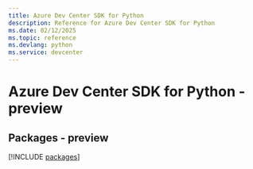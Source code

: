 ```yaml
---
title: Azure Dev Center SDK for Python
description: Reference for Azure Dev Center SDK for Python
ms.date: 02/12/2025
ms.topic: reference
ms.devlang: python
ms.service: devcenter
---
```

# Azure Dev Center SDK for Python - preview
## Packages - preview
[!INCLUDE [packages](dev-center-index.md)]